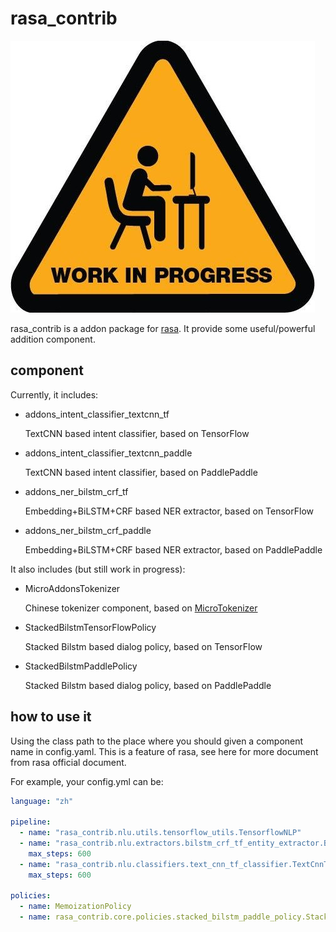 # rasa_contrib

![work in progress](.media/work-in-progress.jpg)

rasa_contrib is a addon package for [rasa](https://github.com/RasaHQ/rasa). It provide some useful/powerful addition component.

## component

Currently, it includes:

*  addons_intent_classifier_textcnn_tf

    TextCNN based intent classifier, based on TensorFlow
    
*  addons_intent_classifier_textcnn_paddle

    TextCNN based intent classifier, based on PaddlePaddle
    
*  addons_ner_bilstm_crf_tf

    Embedding+BiLSTM+CRF based NER extractor, based on TensorFlow
    
*  addons_ner_bilstm_crf_paddle

    Embedding+BiLSTM+CRF based NER extractor, based on PaddlePaddle


It also includes (but still work in progress):

*  MicroAddonsTokenizer

    Chinese tokenizer component, based on [MicroTokenizer](https://github.com/howl-anderson/MicroTokenizer)
    
*  StackedBilstmTensorFlowPolicy

    Stacked Bilstm based dialog policy, based on TensorFlow
    
*  StackedBilstmPaddlePolicy

    Stacked Bilstm based dialog policy, based on PaddlePaddle
    

## how to use it
Using the class path to the place where you should given a component name in config.yaml. This is a feature of rasa, see here for more document from rasa official document.

For example, your config.yml can be:
```yaml
language: "zh"

pipeline:
  - name: "rasa_contrib.nlu.utils.tensorflow_utils.TensorflowNLP"
  - name: "rasa_contrib.nlu.extractors.bilstm_crf_tf_entity_extractor.BilstmCrfTensorFlowEntityExtractor"
    max_steps: 600
  - name: "rasa_contrib.nlu.classifiers.text_cnn_tf_classifier.TextCnnTensorFlowClassifier"
    max_steps: 600

policies:
  - name: MemoizationPolicy
  - name: rasa_contrib.core.policies.stacked_bilstm_paddle_policy.StackedBilstmTensorFlowPolicy
```
